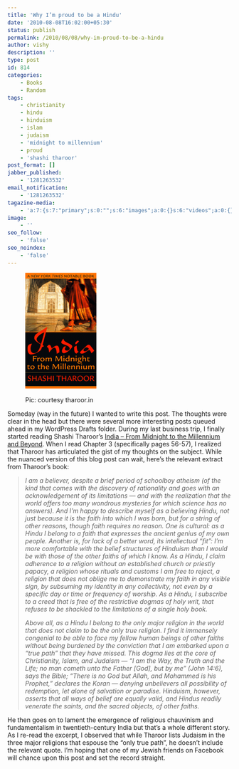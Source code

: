 ```yaml
---
title: 'Why I’m proud to be a Hindu'
date: '2010-08-08T16:02:00+05:30'
status: publish
permalink: /2010/08/08/why-im-proud-to-be-a-hindu
author: vishy
description: ''
type: post
id: 814
categories: 
    - Books
    - Random
tags:
    - christianity
    - hindu
    - hinduism
    - islam
    - judaism
    - 'midnight to millennium'
    - proud
    - 'shashi tharoor'
post_format: []
jabber_published:
    - '1281263532'
email_notification:
    - '1281263532'
tagazine-media:
    - 'a:7:{s:7:"primary";s:0:"";s:6:"images";a:0:{}s:6:"videos";a:0:{}s:11:"image_count";s:1:"0";s:6:"author";s:7:"2859667";s:7:"blog_id";s:7:"2786457";s:9:"mod_stamp";s:19:"2010-08-08 10:32:00";}'
image:
    - ''
seo_follow:
    - 'false'
seo_noindex:
    - 'false'
---
```

<figure aria-describedby="caption-attachment-1604" class="wp-caption alignleft" id="attachment_1604" style="width: 160px">

[![](../../../../uploads/2010/08/tharoor_mid_to_mill.gif "tharoor_mid_to_mill")](http://tharoor.in/books/india-from-midnight-to-the-millenium/)<figcaption class="wp-caption-text" id="caption-attachment-1604">Pic: courtesy tharoor.in</figcaption></figure>

Someday (way in the future) I wanted to write this post. The thoughts were clear in the head but there were several more interesting posts queued ahead in my WordPress Drafts folder. During my last business trip, I finally started reading Shashi Tharoor’s [India – From Midnight to the Millennium and Beyond](http://tharoor.in/books/india-from-midnight-to-the-millenium/). When I read Chapter 3 (specifically pages 56-57), I realized that Tharoor has articulated the gist of my thoughts on the subject. While the nuanced version of this blog post can wait, here’s the relevant extract from Tharoor’s book:

> *I am a believer, despite a brief period of schoolboy atheism (of the kind that comes with the discovery of rationality and goes with an acknowledgement of its limitations — and with the realization that the world offers too many wondrous mysteries for which science has no answers). And I’m happy to describe myself as a believing Hindu, not just because it is the faith into which I was born, but for a string of other reasons, though faith requires no reason. One is cultural: as a Hindu I belong to a faith that expresses the ancient genius of my own people. Another is, for lack of a better word, its intellectual “fit”: I’m more comfortable with the belief structures of Hinduism than I would be with those of the other faiths of which I know. As a Hindu, I claim adherence to a religion without an established church or priestly papacy, a religion whose rituals and customs I am free to reject, a religion that does not oblige me to demonstrate my faith in any visible sign, by subsuming my identity in any collectivity, not even by a specific day or time or frequency of worship. As a Hindu, I subscribe to a creed that is free of the restrictive dogmas of holy writ, that refuses to be shackled to the limitations of a single holy book.*
> 
> *Above all, as a Hindu I belong to the only major religion in the world that does not claim to be the only true religion. I find it immensely congenial to be able to face my fellow human beings of other faiths without being burdened by the conviction that I am embarked upon a “true path” that they have missed. This dogma lies at the core of Christianity, Islam, and Judaism — “I am the Way, the Truth and the Life; no man cometh unto the Father \[God\], but by me” (John 14:6), says the Bible; “There is no God but Allah, and Mohammed is his Prophet,” declares the Koran — denying unbelievers all possibility of redemption, let alone of salvation or paradise. Hinduism, however, asserts that all ways of belief are equally valid, and Hindus readily venerate the saints, and the sacred objects, of other faiths.*

He then goes on to lament the emergence of religious chauvinism and fundamentalism in twentieth-century India but that’s a whole different story. As I re-read the excerpt, I observed that while Tharoor lists Judaism in the three major religions that espouse the “only true path”, he doesn’t include the relevant quote. I’m hoping that one of my Jewish friends on Facebook will chance upon this post and set the record straight.